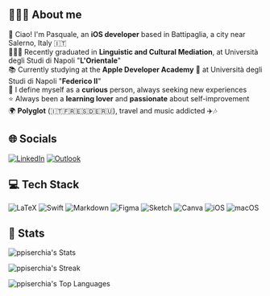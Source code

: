 ## 👨🏻‍💻 About me 

👋 Ciao! I'm Pasquale, an **iOS developer** based in Battipaglia, a city near Salerno, Italy 🇮🇹   
🧑🏻‍🎓 Recently graduated in **Linguistic and Cultural Mediation**, at Università degli Studi di Napoli "**L'Orientale**"  
📚 Currently studying at the **Apple Developer Academy**  at Università degli Studi di Napoli "**Federico II**"   
🔎 I define myself as a **curious** person, always seeking new experiences  
⭐️ Always been a **learning lover** and **passionate** about self-improvement  
🌍 **Polyglot** (🇮🇹🇫🇷🇪🇸🇩🇪🇷🇺), travel and music addicted ✈️🎶

## 🌐 Socials
[![LinkedIn](https://img.shields.io/badge/linkedin-%230077B5.svg?style=for-the-badge&logo=linkedin&logoColor=white)](www.linkedin.com/in/pasquale-piserchia-8748a7264) [![Outlook](https://img.shields.io/badge/Microsoft_Outlook-0078D4?style=for-the-badge&logo=microsoft-outlook&logoColor=white)](mailto:piserchia.pasquale@outlook.it)

## 💻 Tech Stack
![LaTeX](https://img.shields.io/badge/latex-%23008080.svg?style=for-the-badge&logo=latex&logoColor=white) ![Swift](https://img.shields.io/badge/swift-F54A2A?style=for-the-badge&logo=swift&logoColor=white) ![Markdown](https://img.shields.io/badge/markdown-%23000000.svg?style=for-the-badge&logo=markdown&logoColor=white) ![Figma](https://img.shields.io/badge/figma-%23F24E1E.svg?style=for-the-badge&logo=figma&logoColor=white) ![Sketch](https://img.shields.io/badge/Sketch-FFB387?style=for-the-badge&logo=sketch&logoColor=black) ![Canva](https://img.shields.io/badge/Canva-%2300C4CC.svg?style=for-the-badge&logo=Canva&logoColor=white) ![iOS](https://img.shields.io/badge/iOS-000000?style=for-the-badge&logo=ios&logoColor=white) ![macOS](https://img.shields.io/badge/mac%20os-000000?style=for-the-badge&logo=macos&logoColor=F0F0F0)

## 🔢 Stats
![ppiserchia's Stats](https://github-readme-stats.vercel.app/api?username=ppiserchia&theme=vue-dark&show_icons=true&hide_border=true&count_private=true)

![ppiserchia's Streak](https://github-readme-streak-stats.herokuapp.com/?user=ppiserchia&theme=vue-dark&hide_border=true)

![ppiserchia's Top Languages](https://github-readme-stats.vercel.app/api/top-langs/?username=ppiserchia&theme=vue-dark&show_icons=true&hide_border=true&layout=compact)






<!--
<a href="mailto:piserchia.pasquale@outlook.it" target="blank"><img align="center" src="Icons/gmail.svg" height="30" /></a>


**ppiserchia/ppiserchia** is a ✨ _special_ ✨ repository because its `README.md` (this file) appears on your GitHub profile.

Here are some ideas to get you started:

- 🔭 I’m currently working on ...
- 🌱 I’m currently learning ...
- 👯 I’m looking to collaborate on ...
- 🤔 I’m looking for help with ...
- 💬 Ask me about ...
- 📫 How to reach me: ...
- 😄 Pronouns: ...
- ⚡ Fun fact: ...
-->
